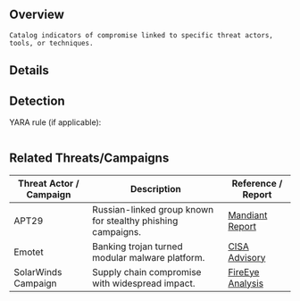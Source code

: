 ## Overview

```ad-tip
Catalog indicators of compromise linked to specific threat actors, tools, or techniques.
```

## Details

## Detection

YARA rule (if applicable):
```

```

## Related Threats/Campaigns

| Threat Actor / Campaign | Description                                                 | Reference / Report                          |
| ----------------------- | ----------------------------------------------------------- | ------------------------------------------- |
| APT29                   | Russian-linked group known for stealthy phishing campaigns. | [Mandiant Report](https://www.mandiant.com) |
| Emotet                  | Banking trojan turned modular malware platform.             | [CISA Advisory](https://cisa.gov)           |
| SolarWinds Campaign     | Supply chain compromise with widespread impact.             | [FireEye Analysis](https://fireeye.com)     |